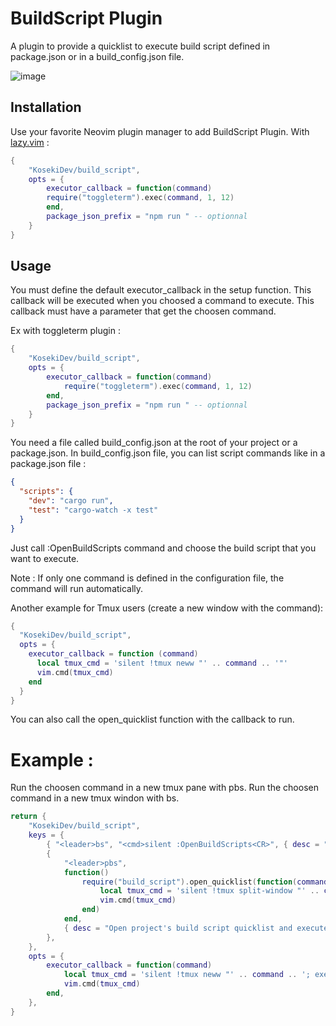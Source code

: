 # BuildScript Plugin

A plugin to provide a quicklist to execute build script defined in package.json or in a build_config.json file.

![image](https://github.com/KosekiDev/build_script/assets/62622114/fcdc5015-428f-49f4-865a-6f607d7d0dbf)

## Installation

Use your favorite Neovim plugin manager to add BuildScript Plugin.
With [lazy.vim](https://github.com/folke/lazy.nvim) :

```lua
{
    "KosekiDev/build_script",
    opts = {
        executor_callback = function(command)
	    require("toggleterm").exec(command, 1, 12)
        end,
        package_json_prefix = "npm run " -- optionnal
    }
}
```

## Usage

You must define the default executor_callback in the setup function.
This callback will be executed when you choosed a command to execute.
This callback must have a parameter that get the choosen command.

Ex with toggleterm plugin :

```lua
{
    "KosekiDev/build_script",
    opts = {
        executor_callback = function(command)
            require("toggleterm").exec(command, 1, 12)
        end,
        package_json_prefix = "npm run " -- optionnal
    }
}
```

You need a file called build_config.json at the root of your project or a package.json.
In build_config.json file, you can list script commands like in a package.json file :

```json
{
  "scripts": {
    "dev": "cargo run",
    "test": "cargo-watch -x test"
  }
}
```

Just call :OpenBuildScripts command and choose the build script that you want to execute.

Note : If only one command is defined in the configuration file, the command will run automatically.

Another example for Tmux users (create a new window with the command):

```lua
{
  "KosekiDev/build_script",
  opts = {
    executor_callback = function (command)
      local tmux_cmd = 'silent !tmux neww "' .. command .. '"'
      vim.cmd(tmux_cmd)
    end
  }
}
```

You can also call the open_quicklist function with the callback to run.

# Example :

Run the choosen command in a new tmux pane with <leader>pbs.
Run the choosen command in a new tmux windon with <leader>bs.

```lua
return {
	"KosekiDev/build_script",
	keys = {
		{ "<leader>bs", "<cmd>silent :OpenBuildScripts<CR>", { desc = "Open project's build script quicklist" } },
		{
			"<leader>pbs",
			function()
				require("build_script").open_quicklist(function(command)
					local tmux_cmd = 'silent !tmux split-window "' .. command .. '"'
					vim.cmd(tmux_cmd)
				end)
			end,
			{ desc = "Open project's build script quicklist and execute the command in a tmux pane" },
		},
	},
	opts = {
		executor_callback = function(command)
			local tmux_cmd = 'silent !tmux neww "' .. command .. '; exec zsh"'
			vim.cmd(tmux_cmd)
		end,
	},
}
```
